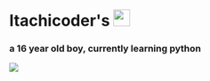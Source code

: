 <div>
<h1> Itachicoder's <img src="https://media.giphy.com/media/WUlplcMpOCEmTGBtBW/giphy.gif" width="30"></h1>
</div>

 <h3>
   a 16 year old boy, currently learning python
   
 </h5>
<a href="https://github.com/anuraghazra/github-readme-stats" align="center">
  <img align="center" src="https://github-readme-stats.vercel.app/api?username=itachicoders&theme=radical" />
</a>

 
 


